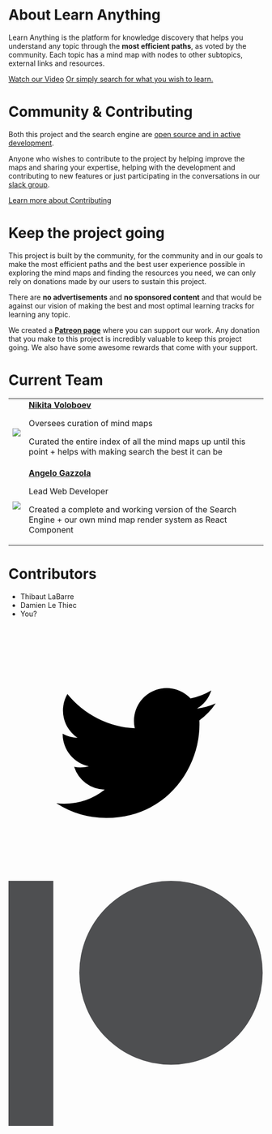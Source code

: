 
# About Learn Anything
Learn Anything is the platform for knowledge discovery that helps you understand any
topic through the **most efficient paths**, as voted by the community. Each topic
has a mind map with nodes to other subtopics, external links and resources.

<div class="btn-container">
  <a href="https://www.youtube.com/watch?v=_zYjS2Uicso" class="about-btn">Watch our Video</a>
  <a href="https://learn-anything.xyz" class="about-btn about-btn-light">Or simply search for what you wish to learn.</a>
</div>
<div class="md-separator"></div>

# Community & Contributing

Both this project and the search engine are [open source and in active development](https://github.com/learn-anything/learn-anything).

Anyone who wishes to contribute to the project by helping improve the maps and
sharing your expertise, helping with the development and contributing to new features
or just participating in the conversations in our [slack group](https://knowledge-map.slack.com/shared_invite/MTgxNTYzMjIzNjM5LTE0OTQzMzA4MDAtYzY1YWY0ZDc0NQ).

<a href="https://github.com/learn-anything/maps/wiki/Contributing-%F0%9F%91%AC" class="about-btn">Learn more about Contributing</a>
<div class="md-separator"></div>


# Keep the project going
This project is built by the community, for the community and in our goals to
make the most efficient paths and the best user experience possible in exploring the
mind maps and finding the resources you need, we can only rely on donations made
by our users to sustain this project.

There are **no advertisements** and **no sponsored content** and that would be against
our vision of making the best and most optimal learning tracks for learning any topic.


We created a **[Patreon page](https://www.patreon.com/learnanything)** where you can
support our work. Any donation that you make to this project is incredibly valuable
to keep this project going. We also have some awesome rewards that come with your support.
<div class="md-separator"></div>

# Current Team
<div class="table-container">
<table>
  <tbody>
    <tr>
      <td><img class="team-img" src="https://pbs.twimg.com/profile_images/712426493868056576/hRaMUdgf.jpg"></td>
      <td>
        <div>
          <a href="https://github.com/nikitavoloboev"><b>Nikita Voloboev</b></a>
          <p>Oversees curation of mind maps</p>
          <p>Curated the entire index of all the mind maps up until this point + helps with making search the best it can be</p>
        </div>
      </td>
    </tr>
    <tr>
      <td><img class="team-img" src="https://avatars1.githubusercontent.com/u/13448636?v=3&s=400"></td>
      <td>
        <div>
          <a href="https://github.com/nglgzz"><b>Angelo Gazzola</b></a>
          <p>Lead Web Developer</p>
          <p>Created a complete and working version of the Search Engine + our own mind map render system as React Component</p>
        </div>
      </td>
    </tr>
  </tbody>
</table>
</div>
<div class="md-separator"></div>

# Contributors
- Thibaut LaBarre
- Damien Le Thiec
- You?

<div class="md-separator"></div>

<div class="footer">
  <a href="https://twitter.com/learnanything_">
    <svg class="twitter-logo" viewBox="0 0 400 400">
      <g>
        <path d="M153.62,301.59c94.34,0,145.94-78.16,145.94-145.94,0-2.22,0-4.43-.15-6.63A104.36,104.36,0,0,0,325,122.47a102.38,102.38,0,0,1-29.46,8.07,51.47,51.47,0,0,0,22.55-28.37,102.79,102.79,0,0,1-32.57,12.45,51.34,51.34,0,0,0-87.41,46.78A145.62,145.62,0,0,1,92.4,107.81a51.33,51.33,0,0,0,15.88,68.47A50.91,50.91,0,0,1,85,169.86c0,.21,0,.43,0,.65a51.31,51.31,0,0,0,41.15,50.28,51.21,51.21,0,0,1-23.16.88,51.35,51.35,0,0,0,47.92,35.62,102.92,102.92,0,0,1-63.7,22A104.41,104.41,0,0,1,75,278.55a145.21,145.21,0,0,0,78.62,23"/>
      </g>
    </svg>
  </a>

  <a href="https://patreon.com/learnanything">
    <svg class="patreon-logo" width="569px" height="546px" viewBox="0 0 569 546" fill="#4E4F51">
      <g>
        <circle cx="362.589996" cy="204.589996" r="204.589996"></circle>
        <rect x="0" y="0" width="100" height="545.799988"></rect>
      </g>
    </svg>
  </a>
</div>
